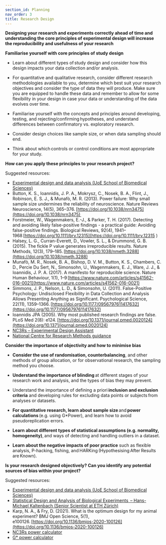 ```yaml
---
section_id: Planning
nav_order: 3
title: Research Design
---
```


**Designing your research and experiments correctly ahead of time and understanding the core principles of experimental design will increase the reproducibility and usefulness of your research**



**Familiarise yourself with core principles of study design**

- Learn about different types of study design and consider how this design impacts your data collection and/or analysis. 

- For quantitative and qualitative research, consider different research methodologies available to you, determine which best suit your research objectives and consider the type of data they will produce. Make sure you are equipped to handle these data and remember to allow for some flexibility in your design in case your data or understanding of the data evolves over time. 

- Familiarise yourself with the concepts and principles around developing, testing, and rejecting/confirming hypotheses, and understand differences between confirmatory vs. exploratory research. 

- Consider design choices like sample size, or when data sampling should end. 

- Think about which controls or control conditions are most appropriate for your study. 

 

**How can you apply these principles to your research project?**

 

Suggested resources:   

- [Experimental design and data analysis (UoE School of Biomedical Sciences)](https://www.ed.ac.uk/biomedical-sciences/experimental-design-and-data-analysis/)
- Button, K. S., Ioannidis, J. P. A., Mokrysz, C., Nosek, B. A., Flint, J., Robinson, E. S. J., & Munafò, M. R. (2013). Power failure: Why small sample size undermines the reliability of neuroscience. Nature Reviews Neuroscience, 14(5), 365–376. [https://doi.org/10.1038/nrn3475](https://doi.org/10.1038/nrn3475)  
- Forstmeier, W., Wagenmakers, E.-J., & Parker, T. H. (2017). Detecting and avoiding likely false-positive findings - a practical guide: Avoiding false-positive findings. Biological Reviews, 92(4), 1941–1968 [https://doi.org/10.1111/brv.12315](https://doi.org/10.1111/brv.12315 
)
- Halsey, L. G., Curran-Everett, D., Vowler, S. L., & Drummond, G. B. (2015). The fickle P value generates irreproducible results. Nature Methods, 12(3), 179–185. [https://doi.org/10.1038/nmeth.3288](https://doi.org/10.1038/nmeth.3288)
- Munafò, M. R., Nosek, B. A., Bishop, D. V. M., Button, K. S., Chambers, C. D., Percie Du Sert, N., Simonsohn, U., Wagenmakers, E. J., Ware, J. J., & Ioannidis, J. P. A. (2017). A manifesto for reproducible science. Nature Human Behaviour, 1(1), 1–9 [https://www.nature.com/articles/s41562-016-0021](https://www.nature.com/articles/s41562-016-0021)
- Simmons, J. P., Nelson, L. D., & Simonsohn, U. (2011). False-Positive Psychology: Undisclosed Flexibility in Data Collection and Analysis Allows Presenting Anything as Significant. Psychological Science, 22(11), 1359–1366. [https://doi.org/10.1177/0956797611417632](https://doi.org/10.1177/0956797611417632) 
- Ioannidis JPA (2005). Why most published research findings are false. PLoS Med 2(8): e124. [https://doi.org/10.1371/journal.pmed.0020124](https://doi.org/10.1371/journal.pmed.0020124)
- [NC3Rs – Experimental Design Assistant](https://nc3rs.org.uk/our-portfolio/experimental-design-assistant-eda)
- [National Centre for Research Methods guidance](https://www.ncrm.ac.uk/resources/online/)


**Consider the importance of objectivity and how to minimise bias**

- **Consider the use of randomisation, counterbalancing**, and other methods of group allocation, or for observational research, the sampling method you choose.  

- **Understand the importance of blinding** at different stages of your research work and analysis, and the types of bias they may prevent. 

- Understand the importance of defining a priori **inclusion and exclusion criteria** and developing rules for excluding data points or subjects from analyses or datasets. 

- **For quantitative research, learn about sample size** and **power calculations** (e.g. using G*Power), and learn how to avoid pseudoreplication errors. 

- **Learn about different types of statistical assumptions (e.g. normality, homogeneity)**, and ways of detecting and handling outliers in a dataset. 

- **Learn about the negative impacts of poor practice** such as flexible analysis, P-hacking, fishing, and HARKing (Hypothesising After Results are Known). 

 

**Is your research designed objectively? Can you identify any potential sources of bias within your project?**

 

Suggested resources:   

- [Experimental design and data analysis (UoE School of Biomedical Sciences)](https://www.ed.ac.uk/biomedical-sciences/experimental-design-and-data-analysis/)
- [Statistical Design and Analysis of Biological Experiments  – Hans-Michael Kaltenbach (Senior Scientist at ETH Zürich)](https://n.ethz.ch/~kahans/doe2021/principles-of-experimental-design.html)
- Karp, N. A., & Fry, D. (2021). What is the optimum design for my animal experiment? BMJ Open Science, 5(1), e100126. [https://doi.org/10.1136/bmjos-2020-100126](https://doi.org/10.1136/bmjos-2020-100126)
- [NC3Rs power calculator](https://eda.nc3rs.org.uk/eda/powerCalculator/minimal)
- [G* power calculator](https://www.psychologie.hhu.de/arbeitsgruppen/allgemeine-psychologie-und-arbeitspsychologie/gpower)
